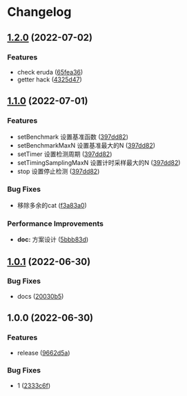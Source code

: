 # Changelog

## [1.2.0](https://github.com/MHuiG/devtools-detecter/compare/v1.1.0...v1.2.0) (2022-07-02)


### Features

* check eruda ([65fea36](https://github.com/MHuiG/devtools-detecter/commit/65fea366c40b4d773074c831adaa86e3c4ca86c9))
* getter hack ([4325d47](https://github.com/MHuiG/devtools-detecter/commit/4325d477d8fe1adc7b8af9820413e8550e14b547))

## [1.1.0](https://github.com/MHuiG/devtools-detecter/compare/v1.0.1...v1.1.0) (2022-07-01)


### Features

* setBenchmark 设置基准函数 ([397dd82](https://github.com/MHuiG/devtools-detecter/commit/397dd8215821230d54185e20ef0691113bf226cf))
* setBenchmarkMaxN 设置基准最大的N ([397dd82](https://github.com/MHuiG/devtools-detecter/commit/397dd8215821230d54185e20ef0691113bf226cf))
* setTimer 设置检测周期 ([397dd82](https://github.com/MHuiG/devtools-detecter/commit/397dd8215821230d54185e20ef0691113bf226cf))
* setTimingSamplingMaxN 设置计时采样最大的N ([397dd82](https://github.com/MHuiG/devtools-detecter/commit/397dd8215821230d54185e20ef0691113bf226cf))
* stop 设置停止检测 ([397dd82](https://github.com/MHuiG/devtools-detecter/commit/397dd8215821230d54185e20ef0691113bf226cf))


### Bug Fixes

* 移除多余的cat ([f3a83a0](https://github.com/MHuiG/devtools-detecter/commit/f3a83a0659d48ff1184f47df09f5595fbc03eed5))


### Performance Improvements

* **doc:** 方案设计 ([5bbb83d](https://github.com/MHuiG/devtools-detecter/commit/5bbb83d1eb00e9f82628e6b11db6782782cea454))

## [1.0.1](https://github.com/MHuiG/devtools-detecter/compare/v1.0.0...v1.0.1) (2022-06-30)


### Bug Fixes

* docs ([20030b5](https://github.com/MHuiG/devtools-detecter/commit/20030b52f0b63deaba92539478b2bde8eff2a0cf))

## 1.0.0 (2022-06-30)


### Features

* release ([9662d5a](https://github.com/MHuiG/devtools-detecter/commit/9662d5a095017f926837f0dbaf13dd3a9703bbd2))


### Bug Fixes

* 1 ([2333c6f](https://github.com/MHuiG/devtools-detecter/commit/2333c6fee0395459c49daf96164d0640e5de811e))
